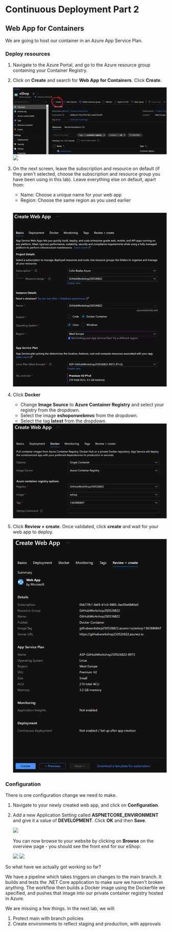 # Continuous Deployment Part 2

## Web App for Containers

We are going to host our container in an Azure App Service Plan. 

### Deploy resources

1. Navigate to the Azure Portal, and go to the Azure resource group containing your Container Registry. 

1. Click on **Create** and search for **Web App for Containers**.  Click **Create**.

    <img src="imgs/addresource.PNG">

    <img src="imgs/create.PNG">

1. On the next screen, leave the subscription and resource on default (if they aren't selected, choose the subscription and resource group you have been using in this lab). Leave everything else on default, apart from:

    * Name: Choose a unique name for your web app
    * Region: Choose the same region as you used earlier

    <br><img src="imgs/options1.PNG">

1. Click **Docker**

    * Change **Image Source** to **Azure Container Registry** and select your registry from the dropdown.  
    * Select the image **eshoponwebmvc** from the dropdown. 
    * Select the tag **latest** from the dropdown. 

    <img src="imgs/options2.PNG">

1. Click **Review + create**. Once validated, click **create** and wait for your web app to deploy.

    <img src="imgs/createfinal.PNG">

### Configuration

There is one configuration change we need to make.  

1. Navigate to your newly created web app, and click on **Configuration**.

1. Add a new Application Setting called **ASPNETCORE_ENVIRONMENT** and give it a value of **DEVELOPMENT**. Click **OK** and then **Save**.

    <img src="imgs/config.PNG">

    You can now browse to your website by clicking on **Browse** on the overview page - you should see the front end for our eShop:

    <img src="imgs/browse.PNG">
    <img src="imgs/website.PNG">

So what have we actually got working so far? 

We have a pipeline which takes triggers on changes to the main branch. It builds and tests the .NET Core application to make sure we haven't broken anything. The workflow then builds a Docker image using the Dockerfile we specified, and pushes that image into our private container registry hosted in Azure.

We are missing a few things. In the next lab, we will:

1. Protect main with branch policies
1. Create environments to reflect staging and production, with approvals


